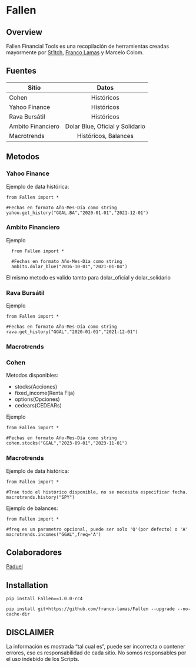 # Fallen

## Overview
Fallen Financial Tools es una recopilación de herramientas creadas mayormente por [St1tch](https://twitter.com/St1tch_BL), [Franco Lamas](https://www.linkedin.com/in/franco-lamas/) y Marcelo Colom.

## Fuentes

| Sitio | Datos|
| ------------ | :------------: |
|Cohen | Históricos|
|Yahoo Finance |Históricos|
|Rava Bursátil | Históricos|
|Ambito Financiero | Dolar Blue, Oficial y Solidario|
|Macrotrends |Históricos, Balances|

## Metodos
### Yahoo Finance
Ejemplo de data histórica:

    from Fallen import *
    
    #Fechas en formato Año-Mes-Día como string
    yahoo.get_history("GGAL.BA","2020-01-01","2021-12-01")
    
### Ambito Financiero
Ejemplo 

      from Fallen import *
      
      #Fechas en formato Año-Mes-Día como string
      ambito.dolar_blue("2016-10-01","2021-01-04")
El mismo metodo es valido tamto para dolar_oficial y dolar_solidario

### Rava Bursátil
Ejemplo 

    from Fallen import *
    
    #Fechas en formato Año-Mes-Día como string
    rava.get_history("GGAL","2020-01-01","2021-12-01")

### Macrotrends


### Cohen
Metodos disponibles:

- stocks(Acciones)
- fixed_income(Renta Fija)
- options(Opciones)
- cedears(CEDEARs)

Ejemplo

    from Fallen import *
    
    #Fechas en formato Año-Mes-Día como string
    cohen.stocks("GGAL","2023-09-01","2023-11-01")

### Macrotrends
Ejemplo de data histórica:

    from Fallen import *
    
    #Trae todo el histórico disponible, no se necesita especificar fecha.
    macrotrends.history("SPY")
    
Ejemplo de balances:

    from Fallen import *
    
    #freq es un parametro opcional, puede ser solo 'Q'(por defecto) o 'A'
    macrotrends.incomes("GGAL",freq='A')

## Colaboradores

[Paduel](https://github.com/paduel)

## Installation


    pip install Fallen==1.0.0-rc4

    pip install git+https://github.com/franco-lamas/Fallen --upgrade --no-cache-dir


## DISCLAIMER

La información es mostrada “tal cual es”, puede ser incorrecta o contener errores, eso es responsabilidad de cada sitio. No somos responsables por el uso indebido de los Scripts.
